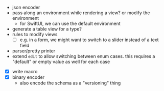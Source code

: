 - json encoder
- pass along an environment while rendering a view? or modify the environment
  - for SwiftUI, we can use the default environment
- generate a table view for a type?
- rules to modify views
  - [ ] e.g. in a form, we might want to switch to a slider instead of a text field
- parser/pretty printer
- extend `edit` to allow switching between enum cases. this requires a "default" or empty value as well for each case
- [x] write macro
- [x] binary encoder
  - also encode the schema as a "versioning" thing
